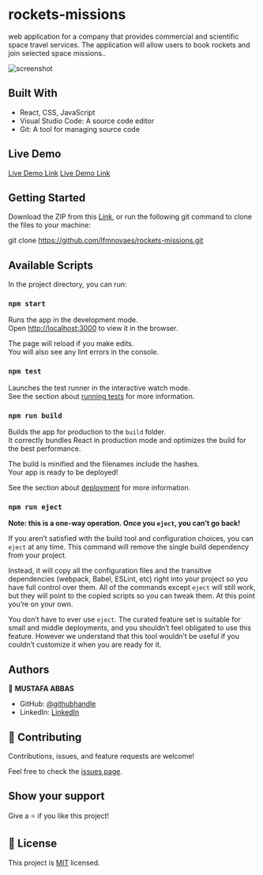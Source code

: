 # rockets-missions

web application for a company that provides commercial and scientific space travel services. The application will allow users to book rockets and join selected space missions..


![screenshot](./app_screenshot.png)


## Built With

-  React, CSS, JavaScript
-  Visual Studio Code: A source code editor
-  Git: A tool for managing source code

## Live Demo

[Live Demo Link](https://mustcalculator.herokuapp.com/)
[Live Demo Link](https://serene-kirch-4f7656.netlify.app/)


## Getting Started

Download the ZIP from this [Link](https://github.com/lfmnovaes/rockets-missions), or run the following git command to clone the files to your machine:

git clone https://github.com/lfmnovaes/rockets-missions.git


## Available Scripts

In the project directory, you can run:

### `npm start`

Runs the app in the development mode.\
Open [http://localhost:3000](http://localhost:3000) to view it in the browser.

The page will reload if you make edits.\
You will also see any lint errors in the console.

### `npm test`

Launches the test runner in the interactive watch mode.\
See the section about [running tests](https://facebook.github.io/create-react-app/docs/running-tests) for more information.

### `npm run build`

Builds the app for production to the `build` folder.\
It correctly bundles React in production mode and optimizes the build for the best performance.

The build is minified and the filenames include the hashes.\
Your app is ready to be deployed!

See the section about [deployment](https://facebook.github.io/create-react-app/docs/deployment) for more information.

### `npm run eject`

**Note: this is a one-way operation. Once you `eject`, you can’t go back!**

If you aren’t satisfied with the build tool and configuration choices, you can `eject` at any time. This command will remove the single build dependency from your project.

Instead, it will copy all the configuration files and the transitive dependencies (webpack, Babel, ESLint, etc) right into your project so you have full control over them. All of the commands except `eject` will still work, but they will point to the copied scripts so you can tweak them. At this point you’re on your own.

You don’t have to ever use `eject`. The curated feature set is suitable for small and middle deployments, and you shouldn’t feel obligated to use this feature. However we understand that this tool wouldn’t be useful if you couldn’t customize it when you are ready for it.

## Authors

👤 **MUSTAFA ABBAS**

- GitHub: [@githubhandle](https://github.com/mustabbas)
- LinkedIn: [LinkedIn](https://www.linkedin.com/in/mustabbas/)


## 🤝 Contributing

Contributions, issues, and feature requests are welcome!

Feel free to check the [issues page](https://github.com/lfmnovaes/rockets-missions/issues).

## Show your support

Give a ⭐️ if you like this project!


## 📝 License

This project is [MIT](./MIT.md) licensed.